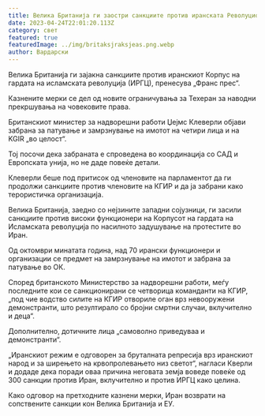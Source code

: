 ```yaml
---
title: Велика Британија ги заостри санкциите против иранската Револуционерна гарда
date: 2023-04-24T22:01:20.113Z
category: свет
featured: true
featuredImage: ../img/britaksjraksjeas.png.webp
author: Вардарски
---
```


Велика Британија ги зајакна санкциите против иранскиот Корпус на гардата на исламската револуција (ИРГЦ), пренесува „Франс прес“.

Казнените мерки се дел од новите ограничувања за Техеран за наводни прекршувања на човековите права.

Британскиот министер за надворешни работи Џејмс Клеверли објави забрана за патување и замрзнување на имотот на четири лица и на KGIR „во целост“.

Тој посочи дека забраната е спроведена во координација со САД и Европската унија, но не даде повеќе детали.

Клеверли беше под притисок од членовите на парламентот да ги продолжи санкциите против членовите на КГИР и да ја забрани како терористичка организација.

Велика Британија, заедно со нејзините западни сојузници, ги засили санкциите против високи функционери на Корпусот на гардата на Исламската револуција по насилното задушување на протестите во Иран.

Од октомври минатата година, над 70 ирански функционери и организации се предмет на замрзнување на имотот и забрана за патување во ОК.

Според британското Министерство за надворешни работи, меѓу последните кои се санкционирани се четворица команданти на КГИР, „под чие водство силите на КГИР отвориле оган врз невооружени демонстранти, што резултирало со бројни смртни случаи, вклучително и деца“.

Дополнително, дотичните лица „самоволно приведуваа и демонстранти“.

„Иранскиот режим е одговорен за бруталната репресија врз иранскиот народ и за ширењето на крвопролевањето низ светот“, нагласи Кверли и додаде дека поради оваа причина неговата земја воведе повеќе од 300 санкции против Иран, вклучително и против ИРГЦ како целина.

Како одговор на претходните казнени мерки, Иран возврати на сопствените санкции кон Велика Британија и ЕУ.
